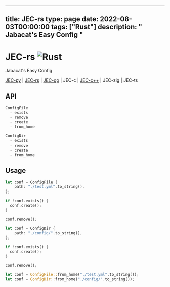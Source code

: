 
---
title: JEC-rs
type: page
date: 2022-08-03T00:00:00
tags: ["Rust"]
description: "  Jabacat's Easy Config "
---


# JEC-rs ![Rust](https://img.shields.io/github/workflow/status/jakeroggenbuck/JEC-rs/Rust?style=for-the-badge)
Jabacat's Easy Config

[JEC-py](https://github.com/JakeRoggenbuck/JEC-py) | [JEC-rs](https://github.com/JakeRoggenbuck/JEC-rs) | [JEC-go](https://github.com/JakeRoggenbuck/JEC-go) | JEC-c | [JEC-c++](https://github.com/Shuzhengz/JEC-cpp) | JEC-zig | JEC-ts

## API
```rs
ConfigFile
  - exists
  - remove
  - create
  - from_home
  
ConfigDir
  - exists
  - remove
  - create
  - from_home
```

## Usage
```rs
let conf = ConfigFile {
    path: "./test.yml".to_string(),
};

if !conf.exists() {
  conf.create();
}

conf.remove();

let conf = ConfigDir {
    path: "./config/".to_string(),
};

if !conf.exists() {
  conf.create();
}

conf.remove();

let conf = ConfigFile::from_home("./test.yml".to_string());
let conf = ConfigDir::from_home("./config/".to_string());
```
